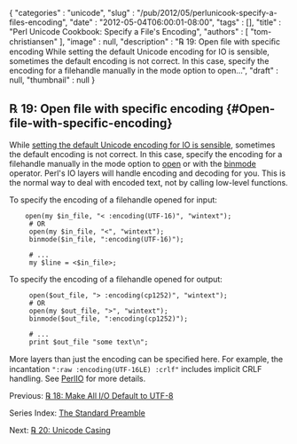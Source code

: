 {
   "categories" : "unicode",
   "slug" : "/pub/2012/05/perlunicook-specify-a-files-encoding",
   "date" : "2012-05-04T06:00:01-08:00",
   "tags" : [],
   "title" : "Perl Unicode Cookbook: Specify a File's Encoding",
   "authors" : [
      "tom-christiansen"
   ],
   "image" : null,
   "description" : "℞ 19: Open ﬁle with speciﬁc encoding While setting the default Unicode encoding for IO is sensible, sometimes the default encoding is not correct. In this case, specify the encoding for a filehandle manually in the mode option to open...",
   "draft" : null,
   "thumbnail" : null
}





℞ 19: Open ﬁle with speciﬁc encoding {#Open-file-with-specific-encoding}
------------------------------------

While [setting the default Unicode encoding for IO is
sensible](/media/_pub_2012_05_perlunicook-specify-a-files-encoding/perlunicook-make-file-io-default-to-utf-8.html),
sometimes the default encoding is not correct. In this case, specify the
encoding for a filehandle manually in the mode option to
[open](http://perldoc.perl.org/functions/open.html) or with the
[binmode](http://perldoc.perl.org/functions/binmode.html) operator.
Perl's IO layers will handle encoding and decoding for you. This is the
normal way to deal with encoded text, not by calling low-level
functions.

To specify the encoding of a filehandle opened for input:

        open(my $in_file, "< :encoding(UTF-16)", "wintext");
         # OR
         open(my $in_file, "<", "wintext");
         binmode($in_file, ":encoding(UTF-16)");

         # ...
         my $line = <$in_file>;

To specify the encoding of a filehandle opened for output:

         open($out_file, "> :encoding(cp1252)", "wintext");
         # OR
         open(my $out_file, ">", "wintext");
         binmode($out_file, ":encoding(cp1252)");

         # ...
         print $out_file "some text\n";

More layers than just the encoding can be speciﬁed here. For example,
the incantation `":raw :encoding(UTF-16LE) :crlf"` includes implicit
CRLF handling. See [PerlIO](http://perldoc.perl.org/PerlIO.html) for
more details.

Previous: [℞ 18: Make All I/O Default to
UTF-8](/media/_pub_2012_05_perlunicook-specify-a-files-encoding/perlunicook-make-all-io-default-to-utf-8.html)

Series Index: [The Standard
Preamble](/media/_pub_2012_05_perlunicook-specify-a-files-encoding/perlunicook-standard-preamble.html)

Next: [℞ 20: Unicode
Casing](/media/_pub_2012_05_perlunicook-specify-a-files-encoding/perl-unicook-unicode-casing.html)



